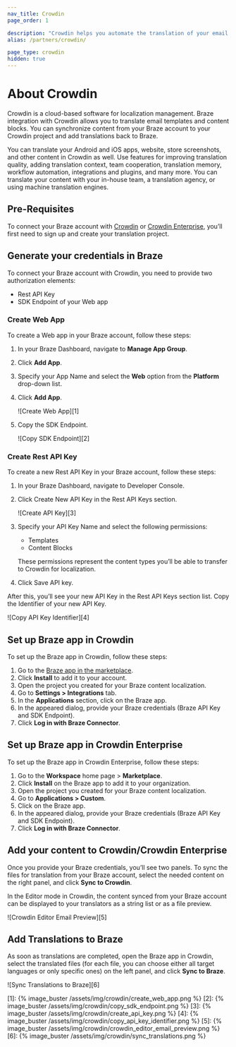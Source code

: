 ```yaml
---
nav_title: Crowdin
page_order: 1

description: "Crowdin helps you automate the translation of your email templates and content blocks in Braze. Send your campaigns in multiple languages."
alias: /partners/crowdin/

page_type: crowdin
hidden: true
---
```


# About Crowdin

Crowdin is a cloud-based software for localization management. Braze integration with Crowdin allows you to translate email templates and content blocks. You can synchronize content from your Braze account to your Crowdin project and add translations back to Braze.

You can translate your Android and iOS apps, website, store screenshots, and other content in Crowdin as well. Use features for improving translation quality, adding translation context, team cooperation, translation memory, workflow automation, integrations and plugins, and many more. You can translate your content with your in-house team, a translation agency, or using machine translation engines.

## Pre-Requisites

To connect your Braze account with <a href="https://accounts.crowdin.com/register" target="_blank">Crowdin</a> or <a href="https://accounts.crowdin.com/register" target="_blank">Crowdin Enterprise</a>, you’ll first need to sign up and create your translation project.

## Generate your credentials in Braze

To connect your Braze account with Crowdin, you need to provide two authorization elements: 
* Rest API Key 
* SDK Endpoint of your Web app

### Create Web App

To create a Web app in your Braze account, follow these steps:

1. In your Braze Dashboard, navigate to **Manage App Group**.
2. Click **Add App**.
3. Specify your App Name and select the **Web** option from the **Platform** drop-down list.
4. Click **Add App**.

   ![Create Web App][1]

5. Copy the SDK Endpoint.

   ![Copy SDK Endpoint][2]

### Create Rest API Key

To create a new Rest API Key in your Braze account, follow these steps:

1. In your Braze Dashboard, navigate to Developer Console.
2. Click Create New API Key in the Rest API Keys section.

   ![Create API Key][3]

3. Specify your API Key Name and select the following permissions:

     * Templates
     * Content Blocks

    These permissions represent the content types you’ll be able to transfer to Crowdin for localization.
4. Click Save API key.

After this, you’ll see your new API Key in the Rest API Keys section list. Copy the Identifier of your new API Key.

   ![Copy API Key Identifier][4]

## Set up Braze app in Crowdin

To set up the Braze app in Crowdin, follow these steps:

1. Go to the <a href="https://crowdin.com/resources#marketplace/braze" target="_blank">Braze app in the marketplace</a>.
2. Click **Install** to add it to your account.
3. Open the project you created for your Braze content localization.
4. Go to **Settings > Integrations** tab.
5. In the **Applications** section, click on the Braze app.
6. In the appeared dialog, provide your Braze credentials (Braze API Key and SDK Endpoint).
7. Click **Log in with Braze Connector**. 

## Set up Braze app in Crowdin Enterprise

To set up the Braze app in Crowdin Enterprise, follow these steps:

1. Go to the **Workspace** home page > **Marketplace**.
2. Click **Install** on the Braze app to add it to your organization.
3. Open the project you created for your Braze content localization.
4. Go to **Applications > Custom**.
5. Click on the Braze app.
6. In the appeared dialog, provide your Braze credentials (Braze API Key and SDK Endpoint).
7. Click **Log in with Braze Connector**.

## Add your content to Crowdin/Crowdin Enterprise

Once you provide your Braze credentials, you’ll see two panels. To sync the files for translation from your Braze account, select the needed content on the right panel, and click **Sync to Crowdin**.

In the Editor mode in Crowdin, the content synced from your Braze account can be displayed to your translators as a string list or as a file preview.

   ![Crowdin Editor Email Preview][5]

## Add Translations to Braze

As soon as translations are completed, open the Braze app in Crowdin, select the translated files (for each file, you can choose either all target languages or only specific ones) on the left panel, and click **Sync to Braze**.

   ![Sync Translations to Braze][6]

[1]: {% image_buster /assets/img/crowdin/create_web_app.png %}
[2]: {% image_buster /assets/img/crowdin/copy_sdk_endpoint.png %}
[3]: {% image_buster /assets/img/crowdin/create_api_key.png %}
[4]: {% image_buster /assets/img/crowdin/copy_api_key_identifier.png %}
[5]: {% image_buster /assets/img/crowdin/crowdin_editor_email_preview.png %}
[6]: {% image_buster /assets/img/crowdin/sync_translations.png %}